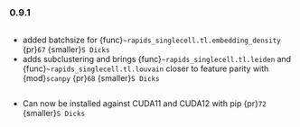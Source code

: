 
### 0.9.1

```{rubric} Features
```
* added batchsize for {func}`~rapids_singlecell.tl.embedding_density` {pr}`67` {smaller}`S Dicks`
* adds subclustering and brings {func}`~rapids_singlecell.tl.leiden` and {func}`~rapids_singlecell.tl.louvain` closer to feature parity with {mod}`scanpy` {pr}`68` {smaller}`S Dicks`

```{rubric} Misc
```
* Can now be installed against CUDA11 and CUDA12 with pip {pr}`72` {smaller}`S Dicks`
